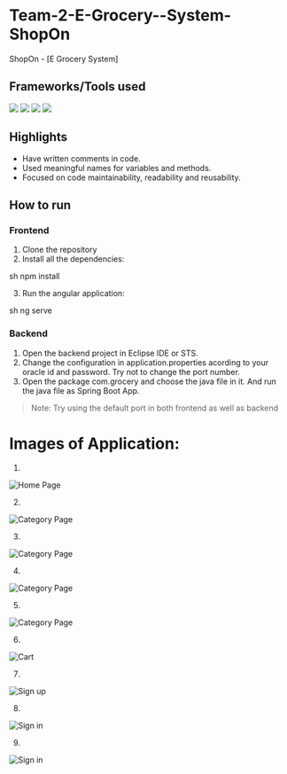 # Team-2-E-Grocery--System-ShopOn
ShopOn - [E Grocery System]

## Frameworks/Tools used

![](https://img.shields.io/badge/Angular-DD0031?style=for-the-badge&logo=angular&logoColor=white)  ![](https://img.shields.io/badge/Spring-6AAD3D?style=for-the-badge&logo=spring&logoColor=white) ![](https://img.shields.io/badge/Java-FFFFFF?style=for-the-badge&logo=java&logoColor=red) ![](https://img.shields.io/badge/oracle-ed1c24?style=for-the-badge&logo=oracle&logoColor=white)

## Highlights

- Have written comments in code.
- Used meaningful names for variables and methods.
- Focused on code maintainability, readability and reusability.

## How to run

### Frontend
1. Clone the repository
2. Install all the dependencies: 

sh
npm install


3. Run the angular application: 

sh
ng serve


### Backend

1. Open the backend project in Eclipse IDE or STS.
2. Change the configuration in application.properties acording to your oracle id and password. Try not to change the port number.
3. Open the package com.grocery and choose the java file in it. And run the java file as Spring Boot App.

> Note: Try using the default port in both frontend as well as backend 


# Images of Application:
1.

![Home Page](https://github.com/SRISORA/Team-2-E-Grocery--System-ShopOn/blob/main/Images/1.png)

2.

![Category Page](https://github.com/SRISORA/Team-2-E-Grocery--System-ShopOn/blob/main/Images/2.png)

3.

![Category Page](https://github.com/SRISORA/Team-2-E-Grocery--System-ShopOn/blob/main/Images/3.png)

4.

![Category Page](https://github.com/SRISORA/Team-2-E-Grocery--System-ShopOn/blob/main/Images/4.png)

5.

![Category Page](https://github.com/SRISORA/Team-2-E-Grocery--System-ShopOn/blob/main/Images/5.png)

6.

![Cart](https://github.com/SRISORA/Team-2-E-Grocery--System-ShopOn/blob/main/Images/6.png)

7.

![Sign up](https://github.com/SRISORA/Team-2-E-Grocery--System-ShopOn/blob/main/Images/7.png)

8.

![Sign in](https://github.com/SRISORA/Team-2-E-Grocery--System-ShopOn/blob/main/Images/8.png)

9.

![Sign in](https://github.com/SRISORA/Team-2-E-Grocery--System-ShopOn/blob/main/Images/9.png)

